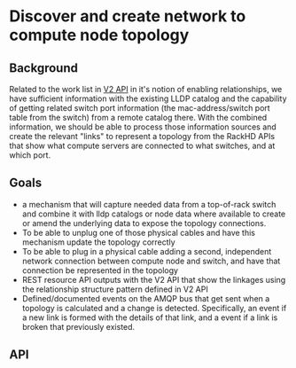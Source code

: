 # Discover and create network to compute node topology

## Background

Related to the work list in [V2 API](v2_api_with_swagger.md) in it's notion of
enabling relationships, we have sufficient information with the existing LLDP
catalog and the capability of getting related switch port information (the
mac-address/switch port table from the switch) from a remote catalog there. With
the combined information, we should be able to process those information sources
and create the relevant "links" to represent a topology from the RackHD APIs
that show what compute servers are connected to what switches, and at which port.

## Goals

* a mechanism that will capture needed data from a top-of-rack switch and combine
  it with lldp catalogs or node data where available to create or amend the
  underlying data to expose the topology connections.
* To be able to unplug one of those physical cables and have this mechanism
  update the topology correctly
* To be able to plug in a physical cable adding a second, independent network
  connection between compute node and switch, and have that connection be
  represented in the topology
* REST resource API outputs with the V2 API that show the linkages using the
  relationship structure pattern defined in V2 API
* Defined/documented events on the AMQP bus that get sent when a topology is
  calculated and a change is detected. Specifically, an event if a new link is
  formed with the details of that link, and a event if a link is broken that
  previously existed.

## API

